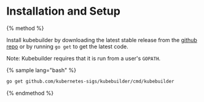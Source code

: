 # Installation and Setup

{% method %}

Install kubebuilder by downloading the latest stable release from the
[github repo](https://github.com/kubernetes-sigs/kubebuilder/releases)
or by running `go get` to get the latest code.

Note: Kubebuilder requires that it is run from a user's `GOPATH`.

{% sample lang="bash" %}
```bash
go get github.com/kubernetes-sigs/kubebuilder/cmd/kubebuilder
```
{% endmethod %}


